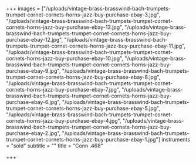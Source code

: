+++
images = ["/uploads/vintage-brass-brasswind-bach-trumpets-trumpet-cornet-cornets-horns-jazz-buy-purchase-ebay-3.jpg", "/uploads/vintage-brass-brasswind-bach-trumpets-trumpet-cornet-cornets-horns-jazz-buy-purchase-ebay-13.jpg", "/uploads/vintage-brass-brasswind-bach-trumpets-trumpet-cornet-cornets-horns-jazz-buy-purchase-ebay-12.jpg", "/uploads/vintage-brass-brasswind-bach-trumpets-trumpet-cornet-cornets-horns-jazz-buy-purchase-ebay-11.jpg", "/uploads/vintage-brass-brasswind-bach-trumpets-trumpet-cornet-cornets-horns-jazz-buy-purchase-ebay-10.jpg", "/uploads/vintage-brass-brasswind-bach-trumpets-trumpet-cornet-cornets-horns-jazz-buy-purchase-ebay-9.jpg", "/uploads/vintage-brass-brasswind-bach-trumpets-trumpet-cornet-cornets-horns-jazz-buy-purchase-ebay-8.jpg", "/uploads/vintage-brass-brasswind-bach-trumpets-trumpet-cornet-cornets-horns-jazz-buy-purchase-ebay-7.jpg", "/uploads/vintage-brass-brasswind-bach-trumpets-trumpet-cornet-cornets-horns-jazz-buy-purchase-ebay-6.jpg", "/uploads/vintage-brass-brasswind-bach-trumpets-trumpet-cornet-cornets-horns-jazz-buy-purchase-ebay-5.jpg", "/uploads/vintage-brass-brasswind-bach-trumpets-trumpet-cornet-cornets-horns-jazz-buy-purchase-ebay-4.jpg", "/uploads/vintage-brass-brasswind-bach-trumpets-trumpet-cornet-cornets-horns-jazz-buy-purchase-ebay-2.jpg", "/uploads/vintage-brass-brasswind-bach-trumpets-trumpet-cornet-cornets-horns-jazz-buy-purchase-ebay-1.jpg"]
instruments = "sold"
subtitle = ""
title = "Conn .468"

+++
